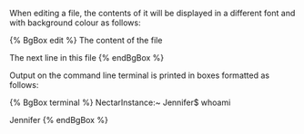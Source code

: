 When editing a file, the contents of it will be displayed in a different font and with background colour as follows:

{% BgBox edit %}
   The content of the file

   The next line in this file
{% endBgBox %}

Output on the command line terminal is printed in boxes formatted as follows:

{% BgBox terminal %}
NectarInstance:~ Jennifer$ whoami

Jennifer
{% endBgBox %}




